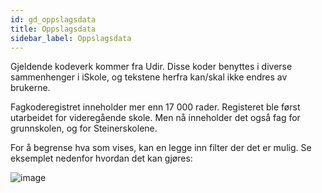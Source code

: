 ```yaml
---
id: gd_oppslagsdata
title: Oppslagsdata
sidebar_label: Oppslagsdata
---
```

Gjeldende kodeverk kommer fra Udir. Disse koder benyttes i diverse sammenhenger i iSkole, og tekstene herfra kan/skal ikke endres av brukerne.

Fagkoderegistret inneholder mer enn 17 000 rader. Registeret ble først utarbeidet for videregående skole. Men nå inneholder det også fag for grunnskolen, og for Steinerskolene.

For å begrense hva som vises, kan en legge inn filter der det er mulig. Se eksemplet nedenfor hvordan det kan gjøres:

![image](https://user-images.githubusercontent.com/80097133/121145448-415c6080-c83f-11eb-9027-690457dc114b.png)

